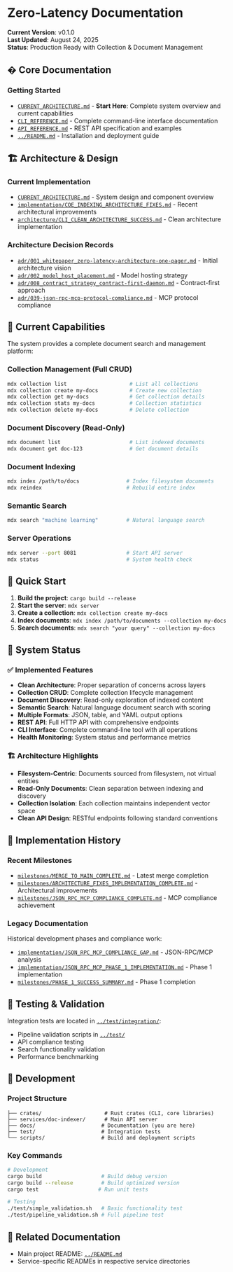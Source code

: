 # Zero-Latency Documentation

**Current Version**: v0.1.0  
**Last Updated**: August 24, 2025  
**Status**: Production Ready with Collection & Document Management  

## � **Core Documentation**

### **Getting Started**
- [`CURRENT_ARCHITECTURE.md`](CURRENT_ARCHITECTURE.md) - **Start Here**: Complete system overview and current capabilities
- [`CLI_REFERENCE.md`](CLI_REFERENCE.md) - Complete command-line interface documentation  
- [`API_REFERENCE.md`](API_REFERENCE.md) - REST API specification and examples
- [`../README.md`](../README.md) - Installation and deployment guide

## 🏗️ **Architecture & Design**

### **Current Implementation**
- [`CURRENT_ARCHITECTURE.md`](CURRENT_ARCHITECTURE.md) - System design and component overview
- [`implementation/COE_INDEXING_ARCHITECTURE_FIXES.md`](implementation/COE_INDEXING_ARCHITECTURE_FIXES.md) - Recent architectural improvements
- [`architecture/CLI_CLEAN_ARCHITECTURE_SUCCESS.md`](architecture/CLI_CLEAN_ARCHITECTURE_SUCCESS.md) - Clean architecture implementation

### **Architecture Decision Records**
- [`adr/001_whitepaper_zero-latency-architecture-one-pager.md`](adr/001_whitepaper_zero-latency-architecture-one-pager.md) - Initial architecture vision
- [`adr/002_model_host_placement.md`](adr/002_model_host_placement.md) - Model hosting strategy
- [`adr/008_contract_strategy_contract-first-daemon.md`](adr/008_contract_strategy_contract-first-daemon.md) - Contract-first approach
- [`adr/039-json-rpc-mcp-protocol-compliance.md`](adr/039-json-rpc-mcp-protocol-compliance.md) - MCP protocol compliance

## 🚀 **Current Capabilities**

The system provides a complete document search and management platform:

### **Collection Management** (Full CRUD)
```bash
mdx collection list                    # List all collections
mdx collection create my-docs          # Create new collection  
mdx collection get my-docs             # Get collection details
mdx collection stats my-docs           # Collection statistics
mdx collection delete my-docs          # Delete collection
```

### **Document Discovery** (Read-Only)
```bash
mdx document list                      # List indexed documents
mdx document get doc-123               # Get document details
```

### **Document Indexing**
```bash
mdx index /path/to/docs               # Index filesystem documents
mdx reindex                           # Rebuild entire index
```

### **Semantic Search**
```bash
mdx search "machine learning"         # Natural language search
```

### **Server Operations**
```bash
mdx server --port 8081                # Start API server
mdx status                            # System health check
```

## 📖 **Quick Start**

1. **Build the project**: `cargo build --release`
2. **Start the server**: `mdx server`
3. **Create a collection**: `mdx collection create my-docs`
4. **Index documents**: `mdx index /path/to/documents --collection my-docs`
5. **Search documents**: `mdx search "your query" --collection my-docs`

## 🎯 **System Status**

### ✅ **Implemented Features**
- **Clean Architecture**: Proper separation of concerns across layers
- **Collection CRUD**: Complete collection lifecycle management
- **Document Discovery**: Read-only exploration of indexed content  
- **Semantic Search**: Natural language document search with scoring
- **Multiple Formats**: JSON, table, and YAML output options
- **REST API**: Full HTTP API with comprehensive endpoints
- **CLI Interface**: Complete command-line tool with all operations
- **Health Monitoring**: System status and performance metrics

### 🏗️ **Architecture Highlights**
- **Filesystem-Centric**: Documents sourced from filesystem, not virtual entities
- **Read-Only Documents**: Clean separation between indexing and discovery
- **Collection Isolation**: Each collection maintains independent vector space
- **Clean API Design**: RESTful endpoints following standard conventions

## 📁 **Implementation History**

### **Recent Milestones**
- [`milestones/MERGE_TO_MAIN_COMPLETE.md`](milestones/MERGE_TO_MAIN_COMPLETE.md) - Latest merge completion
- [`milestones/ARCHITECTURE_FIXES_IMPLEMENTATION_COMPLETE.md`](milestones/ARCHITECTURE_FIXES_IMPLEMENTATION_COMPLETE.md) - Architectural improvements
- [`milestones/JSON_RPC_MCP_COMPLIANCE_COMPLETE.md`](milestones/JSON_RPC_MCP_COMPLIANCE_COMPLETE.md) - MCP compliance achievement

### **Legacy Documentation**
Historical development phases and compliance work:
- [`implementation/JSON_RPC_MCP_COMPLIANCE_GAP.md`](implementation/JSON_RPC_MCP_COMPLIANCE_GAP.md) - JSON-RPC/MCP analysis
- [`implementation/JSON_RPC_MCP_PHASE_1_IMPLEMENTATION.md`](implementation/JSON_RPC_MCP_PHASE_1_IMPLEMENTATION.md) - Phase 1 implementation
- [`milestones/PHASE_1_SUCCESS_SUMMARY.md`](milestones/PHASE_1_SUCCESS_SUMMARY.md) - Phase 1 completion

## 🧪 **Testing & Validation**

Integration tests are located in [`../test/integration/`](../test/integration/):
- Pipeline validation scripts in [`../test/`](../test/)
- API compliance testing
- Search functionality validation
- Performance benchmarking

## 🔧 **Development**

### **Project Structure**
```
├── crates/                    # Rust crates (CLI, core libraries)
├── services/doc-indexer/      # Main API server
├── docs/                     # Documentation (you are here)
├── test/                     # Integration tests
└── scripts/                  # Build and deployment scripts
```

### **Key Commands**
```bash
# Development
cargo build                   # Build debug version
cargo build --release         # Build optimized version
cargo test                   # Run unit tests

# Testing
./test/simple_validation.sh   # Basic functionality test
./test/pipeline_validation.sh # Full pipeline test
```

## 🔗 **Related Documentation**

- Main project README: [`../README.md`](../README.md)
- Service-specific READMEs in respective service directories
